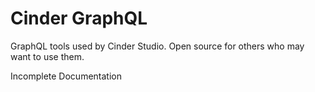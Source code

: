 Cinder GraphQL
==============

GraphQL tools used by Cinder Studio. Open source for others who may want to use them.

Incomplete Documentation
